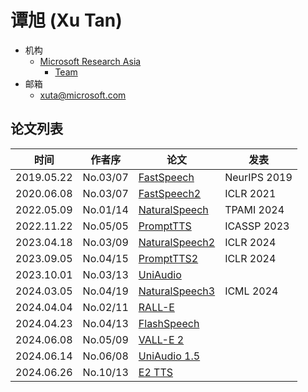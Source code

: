 # 谭旭 (Xu Tan)

- 机构 
  - [Microsoft Research Asia](../Institutions/Microsoft.md)
    - [Team](https://speechresearch.github.io) 
- 邮箱
  - <xuta@microsoft.com>

## 论文列表

| 时间 | 作者序 | 论文 | 发表 |
|:-:|:-:|---|---|
| 2019.05.22 | No.03/07 | [FastSpeech](../Models/TTS2_Acoustic/2019.05.22_FastSpeech.md) | NeurIPS 2019
| 2020.06.08 | No.03/07 | [FastSpeech2](../Models/TTS2_Acoustic/2020.06.08_FastSpeech2.md) | ICLR 2021
| 2022.05.09 | No.01/14 | [NaturalSpeech](../Models/E2E/2022.05.09_NaturalSpeech.md) | TPAMI 2024
| 2022.11.22 | No.05/05 | [PromptTTS](../Models/Prompt/2022.11.22_PromptTTS.md) | ICASSP 2023
| 2023.04.18 | No.03/09 | [NaturalSpeech2](../Models/Diffusion/2023.04.18_NaturalSpeech2.md) | ICLR 2024
| 2023.09.05 | No.04/15 | [PromptTTS2](../Models/Prompt/2023.09.05_PromptTTS2.md) | ICLR 2024
| 2023.10.01 | No.03/13 | [UniAudio](../Models/Speech_LLM/2023.10.01_UniAudio.md) | 
| 2024.03.05 | No.04/19 | [NaturalSpeech3](../Models/Diffusion/2024.03.05_NaturalSpeech3.md) | ICML 2024
| 2024.04.04 | No.02/11 | [RALL-E](../Models/Speech_LLM/2024.04.04_RALL-E.md) |
| 2024.04.23 | No.04/13 | [FlashSpeech](../Models/Diffusion/2024.04.23_FlashSpeech.md) | 
| 2024.06.08 | No.05/09 | [VALL-E 2](../Models/Speech_LLM/2024.06.08_VALL-E2.md) | 
| 2024.06.14 | No.06/08 | [UniAudio 1.5](../Models/Speech_LLM/2024.06.14_UniAudio1.5.md) |
| 2024.06.26 | No.10/13 | [E2 TTS](../Models/_tmp/2024.06.26_E2_TTS.md) | 